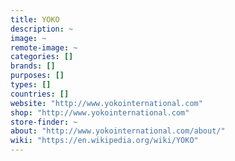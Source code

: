 ```yaml
---
title: YOKO
description: ~
image: ~
remote-image: ~
categories: []
brands: []
purposes: []
types: []
countries: []
website: "http://www.yokointernational.com"
shop: "http://www.yokointernational.com"
store-finder: ~
about: "http://www.yokointernational.com/about/"
wiki: "https://en.wikipedia.org/wiki/YOKO"
---
```

